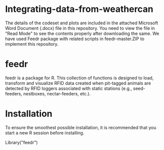 # Integrating-data-from-weathercan

The details of the codeset and plots are included in the attached Microsoft Word Document (.docx) file in this repository. 
You need to view the file in "Read Mode" to see the contents properly after downloading the same.
We have used Feedr package with related scripts in feedr-master.ZIP to implement this repository.

feedr
=======
feedr is a package for R. This collection of functions is designed to load, transform and visualize RFID data created when pit-tagged animals are detected by RFID loggers associated with static stations (e.g., seed-feeders, nestboxes, nectar-feeders, etc.).

Installation
===============
To ensure the smoothest possible installation, it is recommended that you start a new R session before installing.


Library("feedr")
